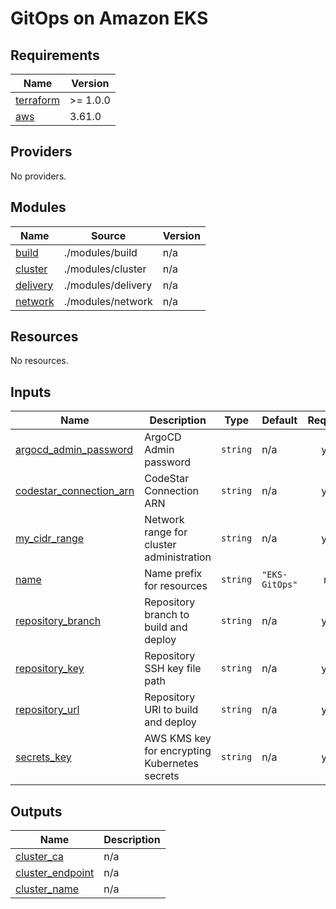 # GitOps on Amazon EKS

<!-- BEGINNING OF PRE-COMMIT-TERRAFORM DOCS HOOK -->
## Requirements

| Name | Version |
|------|---------|
| <a name="requirement_terraform"></a> [terraform](#requirement\_terraform) | >= 1.0.0 |
| <a name="requirement_aws"></a> [aws](#requirement\_aws) | 3.61.0 |

## Providers

No providers.

## Modules

| Name | Source | Version |
|------|--------|---------|
| <a name="module_build"></a> [build](#module\_build) | ./modules/build | n/a |
| <a name="module_cluster"></a> [cluster](#module\_cluster) | ./modules/cluster | n/a |
| <a name="module_delivery"></a> [delivery](#module\_delivery) | ./modules/delivery | n/a |
| <a name="module_network"></a> [network](#module\_network) | ./modules/network | n/a |

## Resources

No resources.

## Inputs

| Name | Description | Type | Default | Required |
|------|-------------|------|---------|:--------:|
| <a name="input_argocd_admin_password"></a> [argocd\_admin\_password](#input\_argocd\_admin\_password) | ArgoCD Admin password | `string` | n/a | yes |
| <a name="input_codestar_connection_arn"></a> [codestar\_connection\_arn](#input\_codestar\_connection\_arn) | CodeStar Connection ARN | `string` | n/a | yes |
| <a name="input_my_cidr_range"></a> [my\_cidr\_range](#input\_my\_cidr\_range) | Network range for cluster administration | `string` | n/a | yes |
| <a name="input_name"></a> [name](#input\_name) | Name prefix for resources | `string` | `"EKS-GitOps"` | no |
| <a name="input_repository_branch"></a> [repository\_branch](#input\_repository\_branch) | Repository branch to build and deploy | `string` | n/a | yes |
| <a name="input_repository_key"></a> [repository\_key](#input\_repository\_key) | Repository SSH key file path | `string` | n/a | yes |
| <a name="input_repository_url"></a> [repository\_url](#input\_repository\_url) | Repository URl to build and deploy | `string` | n/a | yes |
| <a name="input_secrets_key"></a> [secrets\_key](#input\_secrets\_key) | AWS KMS key for encrypting Kubernetes secrets | `string` | n/a | yes |

## Outputs

| Name | Description |
|------|-------------|
| <a name="output_cluster_ca"></a> [cluster\_ca](#output\_cluster\_ca) | n/a |
| <a name="output_cluster_endpoint"></a> [cluster\_endpoint](#output\_cluster\_endpoint) | n/a |
| <a name="output_cluster_name"></a> [cluster\_name](#output\_cluster\_name) | n/a |
<!-- END OF PRE-COMMIT-TERRAFORM DOCS HOOK -->
